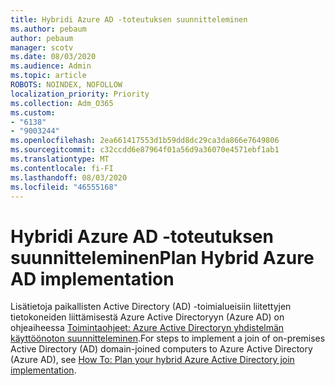 ```yaml
---
title: Hybridi Azure AD -toteutuksen suunnitteleminen
ms.author: pebaum
author: pebaum
manager: scotv
ms.date: 08/03/2020
ms.audience: Admin
ms.topic: article
ROBOTS: NOINDEX, NOFOLLOW
localization_priority: Priority
ms.collection: Adm_O365
ms.custom:
- "6138"
- "9003244"
ms.openlocfilehash: 2ea661417553d1b59dd8dc29ca3da866e7649806
ms.sourcegitcommit: c32ccdd6e87964f01a56d9a36070e4571ebf1ab1
ms.translationtype: MT
ms.contentlocale: fi-FI
ms.lasthandoff: 08/03/2020
ms.locfileid: "46555168"
---
```

# <a name="plan-hybrid-azure-ad-implementation"></a><span data-ttu-id="31589-102">Hybridi Azure AD -toteutuksen suunnitteleminen</span><span class="sxs-lookup"><span data-stu-id="31589-102">Plan Hybrid Azure AD implementation</span></span>

<span data-ttu-id="31589-103">Lisätietoja paikallisten Active Directory (AD) -toimialueisiin liitettyjen tietokoneiden liittämisestä Azure Active Directoryyn (Azure AD) on ohjeaiheessa [Toimintaohjeet: Azure Active Directoryn yhdistelmän käyttöönoton suunnitteleminen](https://docs.microsoft.com/azure/active-directory/devices/hybrid-azuread-join-plan).</span><span class="sxs-lookup"><span data-stu-id="31589-103">For steps to implement a join of on-premises Active Directory (AD) domain-joined computers to Azure Active Directory (Azure AD), see [How To: Plan your hybrid Azure Active Directory join implementation](https://docs.microsoft.com/azure/active-directory/devices/hybrid-azuread-join-plan).</span></span> 